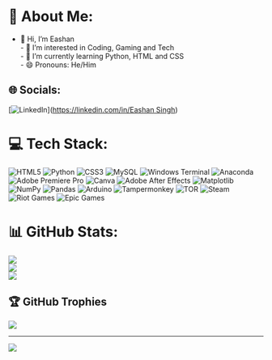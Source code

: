 # 💫 About Me:
- 👋 Hi, I’m Eashan<br>- 👀 I’m interested in Coding, Gaming and Tech<br>- 🌱 I’m currently learning Python, HTML and CSS<br>- 😄 Pronouns: He/Him<br>


## 🌐 Socials:
[![LinkedIn](https://img.shields.io/badge/LinkedIn-%230077B5.svg?logo=linkedin&logoColor=white)]([https://linkedin.com/in/Eashan Singh](https://www.linkedin.com/in/eashan-singh-a998b227a/)) 

# 💻 Tech Stack:
![HTML5](https://img.shields.io/badge/html5-%23E34F26.svg?style=flat-square&logo=html5&logoColor=white) ![Python](https://img.shields.io/badge/python-3670A0?style=flat-square&logo=python&logoColor=ffdd54) ![CSS3](https://img.shields.io/badge/css3-%231572B6.svg?style=flat-square&logo=css3&logoColor=white) ![MySQL](https://img.shields.io/badge/mysql-4479A1.svg?style=flat-square&logo=mysql&logoColor=white) ![Windows Terminal](https://img.shields.io/badge/Windows%20Terminal-%234D4D4D.svg?style=flat-square&logo=windows-terminal&logoColor=white) ![Anaconda](https://img.shields.io/badge/Anaconda-%2344A833.svg?style=flat-square&logo=anaconda&logoColor=white) ![Adobe Premiere Pro](https://img.shields.io/badge/Adobe%20Premiere%20Pro-9999FF.svg?style=flat-square&logo=Adobe%20Premiere%20Pro&logoColor=white) ![Canva](https://img.shields.io/badge/Canva-%2300C4CC.svg?style=flat-square&logo=Canva&logoColor=white) ![Adobe After Effects](https://img.shields.io/badge/Adobe%20After%20Effects-9999FF.svg?style=flat-square&logo=Adobe%20After%20Effects&logoColor=white) ![Matplotlib](https://img.shields.io/badge/Matplotlib-%23ffffff.svg?style=flat-square&logo=Matplotlib&logoColor=black) ![NumPy](https://img.shields.io/badge/numpy-%23013243.svg?style=flat-square&logo=numpy&logoColor=white) ![Pandas](https://img.shields.io/badge/pandas-%23150458.svg?style=flat-square&logo=pandas&logoColor=white) ![Arduino](https://img.shields.io/badge/-Arduino-00979D?style=flat-square&logo=Arduino&logoColor=white) ![Tampermonkey](https://img.shields.io/badge/tampermonkey-%2300485B.svg?style=flat-square&logo=tampermonkey&logoColor=white) ![TOR](https://img.shields.io/badge/tor-%237E4798.svg?style=flat-square&logo=tor-project&logoColor=white) ![Steam](https://img.shields.io/badge/steam-%23000000.svg?style=flat-square&logo=steam&logoColor=white) ![Riot Games](https://img.shields.io/badge/riotgames-D32936.svg?style=flat-square&logo=riotgames&logoColor=white) ![Epic Games](https://img.shields.io/badge/epicgames-%23313131.svg?style=flat-square&logo=epicgames&logoColor=white)
# 📊 GitHub Stats:
![](https://github-readme-stats.vercel.app/api?username=5C3PT3R&theme=dark&hide_border=false&include_all_commits=true&count_private=false)<br/>
![](https://github-readme-streak-stats.herokuapp.com/?user=5C3PT3R&theme=dark&hide_border=false)<br/>
![](https://github-readme-stats.vercel.app/api/top-langs/?username=5C3PT3R&theme=dark&hide_border=false&include_all_commits=true&count_private=false&layout=compact)

## 🏆 GitHub Trophies
![](https://github-profile-trophy.vercel.app/?username=5C3PT3R&theme=onedark&no-frame=false&no-bg=true&margin-w=4)

---
[![](https://visitcount.itsvg.in/api?id=5C3PT3R&icon=0&color=0)](https://visitcount.itsvg.in)

<!-- Proudly created with GPRM ( https://gprm.itsvg.in ) -->
